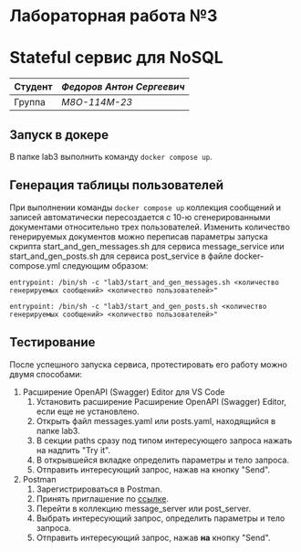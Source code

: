 # Лабораторная работа №3
# Stateful сервис для NoSQL

| Студент | *Федоров Антон Сергеевич* |
|------|------|
| Группа  | *М8О-114М-23* |

## Запуск в докере
В папке lab3 выполнить команду `docker compose up`.

## Генерация таблицы пользователей
При выполнении команды `docker compose up` коллекция сообщений и записей автоматически пересоздается с 10-ю сгенерированными документами относительно трех пользователей. Изменить количество генерируемых документов можно переписав параметры запуска скрипта start_and_gen_messages.sh для сервиса message_service или start_and_gen_posts.sh для сервиса post_service в файле docker-compose.yml следующим образом: 

`entrypoint: /bin/sh -c "lab3/start_and_gen_messages.sh <количество генерируемых сообщений> <количество пользователей>"`

`entrypoint: /bin/sh -c "lab3/start_and_gen_posts.sh <количество генерируемых сообщений> <количество пользователей>"`

## Тестирование
После успешного запуска сервиса, протестировать его работу можно двумя способами:
1. Расширение OpenAPI (Swagger) Editor для VS Code
    1. Установить расширение Расширение OpenAPI (Swagger) Editor, если еще не установлено.
    2. Открыть файл messages.yaml или posts.yaml, находящийся в папке lab3.
    3. В секции paths сразу под типом интересующего запроса нажать на надпить "Try it". 
    4. В открывшейся вкладке определить параметры и тело запроса.
    5. Отправить интересующий запрос, нажав на кнопку "Send".  
2. Postman
    1. Зарегистрироваться в Postman.
    2. Принять приглашение по [ссылке](https://app.getpostman.com/join-team?invite_code=83fe1c7315ea1aac8267a931ffff6ba2&target_code=da3cd756ef30976345e4be6574f343a1).
    3. Перейти в коллекцию message_server или post_server.
    4. Выбрать интересующий запрос, определить параметры и тело запроса.
    5. Отправить интересующий запрос, нажав **на** кнопку "Send".  